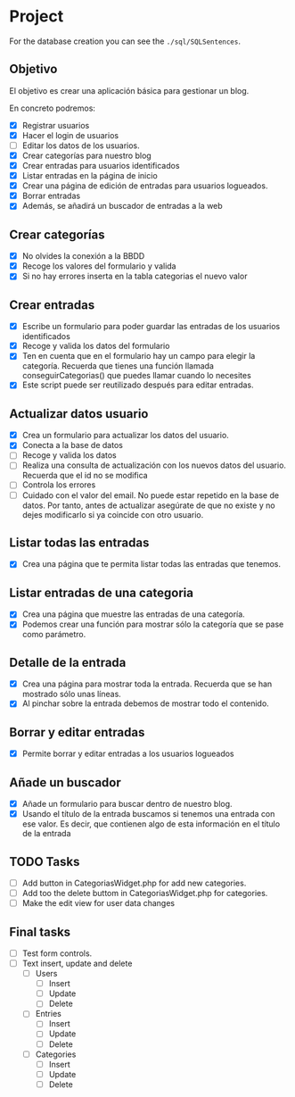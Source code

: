 # Project
For the database creation you can see the `./sql/SQLSentences`.

## Objetivo
El objetivo es crear una aplicación básica para gestionar un blog.

En concreto podremos:
- [X] Registrar usuarios
- [X] Hacer el login de usuarios
- [ ] Editar los datos de los usuarios.
- [X] Crear categorías para nuestro blog
- [X] Crear entradas para usuarios identificados
- [X] Listar entradas en la página de inicio
- [X] Crear una página de edición de entradas para usuarios logueados.
- [X] Borrar entradas 
- [X] Además, se añadirá un buscador de entradas a la web

## Crear categorías
- [X] No olvides la conexión a la BBDD
- [X] Recoge los valores del formulario y valida
- [X] Si no hay errores inserta en la tabla categorias el nuevo valor 

## Crear entradas
- [X] Escribe un formulario para poder guardar las entradas de los usuarios identificados
- [X] Recoge y valida los datos del formulario
- [X] Ten en cuenta que en el formulario hay un campo para elegir la categoría. Recuerda que tienes una función llamada conseguirCategorias() que puedes llamar cuando lo necesites
- [X] Este script puede ser reutilizado después para editar entradas.

## Actualizar datos usuario
- [X] Crea un formulario para actualizar los datos del usuario.
- [X] Conecta a la base de datos
- [ ] Recoge y valida los datos
- [ ] Realiza una consulta de actualización con los nuevos datos del usuario. Recuerda que el id no se modifica
- [ ] Controla los errores
- [ ] Cuidado con el valor del email. No puede estar repetido en la base de datos. Por tanto, antes de actualizar asegúrate de que no existe y no dejes modificarlo si ya coincide con otro usuario.

## Listar todas las entradas
- [X] Crea una página que te permita listar todas las entradas que tenemos.

## Listar entradas de una categoria
- [X] Crea una página que muestre las entradas de una categoría.
- [X] Podemos crear una función para mostrar sólo la categoría que se pase como parámetro.

## Detalle de la entrada
- [X] Crea una página para mostrar toda la entrada. Recuerda que se han mostrado sólo unas líneas.
- [X] Al pinchar sobre la entrada debemos de mostrar todo el contenido.

## Borrar y editar entradas
- [X] Permite borrar y editar entradas a los usuarios logueados

## Añade un buscador
- [X] Añade un formulario para buscar dentro de nuestro blog.
- [X] Usando el título de la entrada buscamos si tenemos una entrada con ese valor. Es decir, que contienen algo de esta información en el título de la entrada

## TODO Tasks
- [ ] Add button in CategoriasWidget.php for add new categories.
- [ ] Add too the delete buttom in CategoriasWidget.php for categories.
- [ ] Make the edit view for user data changes

## Final tasks
- [ ] Test form controls.
- [ ] Text insert, update and delete
    - [ ] Users
        - [ ] Insert
        - [ ] Update
        - [ ] Delete
    - [ ] Entries
        - [ ] Insert
        - [ ] Update
        - [ ] Delete
    - [ ] Categories
        - [ ] Insert
        - [ ] Update
        - [ ] Delete